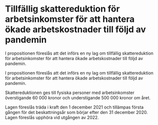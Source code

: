 # Tillfällig skattereduktion för arbetsinkomster för att hantera ökade arbetskostnader till följd av pandemin

I propositionen föreslås att det införs en ny lag om tillfällig skattereduktion
för arbetsinkomster för att hantera ökade arbetskostnader till följd av pandemin.

I propositionen föreslås att det införs en ny lag om tillfällig skattereduktion
för arbetsinkomster för att hantera ökade arbetskostnader till följd av pandemin.

Skattereduktionen ges till fysiska personer med arbetsinkomster överstigande 60 000 kronor och understigande 500 000 kronor om året.

Lagen föreslås träda i kraft den 1 december 2021 och tillämpas första
gången för det beskattningsår som börjar efter den 31 december 2020.
Lagen föreslås upphöra vid utgången av 2022.

